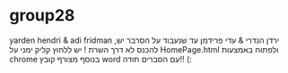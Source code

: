 # group28
yarden hendri & adi fridman ,ירדן הנדרי & עדי פרידמן
עד שנעבוד על הסרבר יש להכנס לא דרך השרת !
יש ללחוץ קליק ימני על HomePage.html ולפתוח באמצעות chrome
בנוסף מצורף קובץ word עם הסברים 
תודה!! (:
